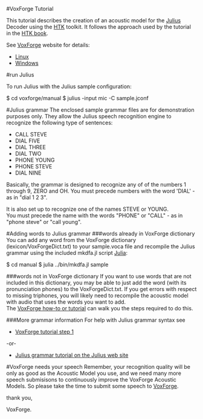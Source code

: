 #VoxForge Tutorial

This tutorial describes the creation of an acoustic model for the [Julius](http://julius.osdn.jp/en_index.php) 
Decoder using the [HTK](http://htk.eng.cam.ac.uk) toolkit.  It follows the approach used by the tutorial 
in the [HTK book](http://http://htk.eng.cam.ac.uk/docs/docs.shtml).

See [VoxForge](http://www.voxforge.org) website for details:

  * [Linux](http://www.voxforge.org/home/dev/acousticmodels/linux/create/htkjulius/tutorial) 
  * [Windows](http://www.voxforge.org/home/dev/acousticmodels/windows/create/htkjulius/tutorial) 

#run Julius

To run Julius with the Julius sample configuration:

  $ cd voxforge/manual
  $ julius -input mic -C sample.jconf 

#Julius grammar
The enclosed sample grammar files are for demonstration purposes only.  They 
allow the Julius speech recognition engine to recognize the following type of
sentences:

 * CALL STEVE 
 * DIAL FIVE
 * DIAL THREE 
 * DIAL TWO 
 * PHONE YOUNG 
 * PHONE STEVE
 * DIAL NINE 

Basically, the grammar is designed to recognize any of of the numbers 
1 through 9, ZERO and OH.  You must precede numbers with the word 'DIAL' - as
in "dial 1 2 3". 

It is also set up to recognize one of the names STEVE or YOUNG.  
You must precede the name with the words "PHONE" or "CALL" - as in "phone steve" 
or "call young".

#Adding words to Julius grammar
###words already in VoxForge dictionary
You can add any word from the VoxForge dictionary (lexicon/VoxForgeDict.txt) to your
sample.voca file and recompile the Julius grammar using the included mkdfa.jl
script [Julia](http://julialang.org/):

  $ cd manual
  $ julia ../bin/mkdfa.jl sample

###words not in VoxForge dictionary
If you want to use words that are not included in this dictionary, you may be able to 
just add the word (with its pronunciation phones) to the VoxForgeDict.txt.  If you
get errors with respect to missing triphones, you will likely need to recompile the
acoustic model with audio that uses the words you want to add.  
The [VoxForge how-to or tutorial](http://www.voxforge.org/home/dev) can walk you the steps required to do this.


###More grammar information
For help with Julius grammar syntax see 
 * [VoxForge tutorial step 1](http://www.voxforge.org/home/dev/acousticmodels/linux/create/htkjulius/tutorial/data-prep/step-1)
    
  -or-
  
 * [Julius grammar tutorial on the Julius web site](http://julius.sourceforge.jp/en_index.php?q=en_grammar.html)

#VoxForge needs your speech
Remember, your recognition quality will be only as good as the Acoustic Model you use, 
and we need many more speech submisisons to continuously improve the VoxForge Acoustic
Models.  So please take the time to submit some speech to [VoxForge](www.voxforge.org).

thank you,

VoxForge.
